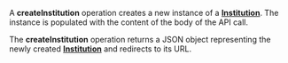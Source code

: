 A **createInstitution** operation creates a new instance of a [**Institution**](#tag/institutions). The instance is populated with the content of the body of the API call.

The **createInstitution** operation returns a JSON object representing the newly created [**Institution**](#tag/institutions) and redirects to its URL.
